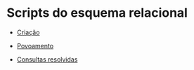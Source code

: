 # Scripts do esquema relacional

* [Criação](tarefa01-create.sql)  

* [Povoamento](tarefa01-inserts.sql) 

* [Consultas resolvidas](scripts/)